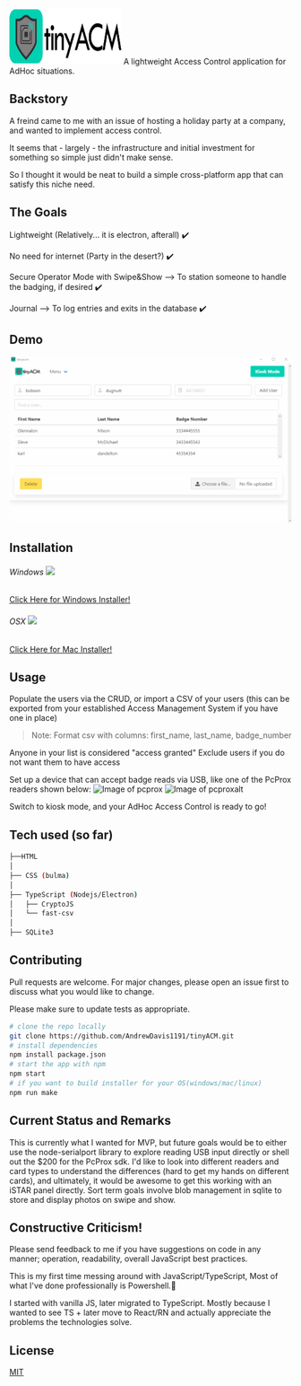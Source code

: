 <img src="https://raw.githubusercontent.com/AndrewDavis1191/tinyACM/master/images/tinyACMLogoText.svg" width="200" height="100"/>
A lightweight Access Control application for AdHoc situations.

## Backstory
A freind came to me with an issue of hosting a holiday party at a company, and wanted to implement access control.

It seems that - largely - the infrastructure and initial investment for something so simple just didn't make sense.

So I thought it would be neat to build a simple cross-platform app that can satisfy this niche need.

## The Goals
Lightweight (Relatively... it is electron, afterall) :heavy_check_mark:

No need for internet (Party in the desert?) :heavy_check_mark:

Secure Operator Mode with Swipe&Show --> To station someone to handle the badging, if desired :heavy_check_mark:

Journal --> To log entries and exits in the database :heavy_check_mark:

## Demo
![tinyACM Demo](demo/tinyacmdemo.gif)

## Installation
###### Windows [<img src="https://img.icons8.com/windows/32/000000/windows-10.png"/>](https://github.com/AndrewDavis1191/tinyACM/raw/master/out/make/squirrel.windows/x64/tinyacm-1.0.0%20Setup.exe)
[Click Here for Windows Installer!](https://github.com/AndrewDavis1191/tinyACM/raw/master/out/make/squirrel.windows/x64/tinyacm-1.0.0%20Setup.exe)
###### OSX [<img src="https://img.icons8.com/metro/26/000000/mac-os.png"/>](https://github.com/AndrewDavis1191/tinyACM/raw/master/out/make/zip/darwin/x64/tinyacm-darwin-x64-1.0.0.zip)
[Click Here for Mac Installer!](https://github.com/AndrewDavis1191/tinyACM/raw/master/out/make/zip/darwin/x64/tinyacm-darwin-x64-1.0.0.zip)

## Usage
Populate the users via the CRUD, or import a CSV of your users (this can be exported from your established Access Management System if you have one in place)

>Note: Format csv with columns: first_name, last_name, badge_number

Anyone in your list is considered "access granted"
Exclude users if you do not want them to have access

Set up a device that can accept badge reads via USB, like one of the PcProx readers shown below:
![Image of pcprox](https://github.com/AndrewDavis1191/PicoACM-Electron/blob/master/images/pscprox%20reader.png)
![Image of pcproxalt](https://github.com/AndrewDavis1191/PicoACM-Electron/blob/master/images/pcprox%20reader%20alt.png)

Switch to kiosk mode, and your AdHoc Access Control is ready to go!

## Tech used (so far)
```bash
├──HTML
│
├── CSS (bulma)
│
├── TypeScript (Nodejs/Electron)
│   ├── CryptoJS
│   └── fast-csv
│
├── SQLite3
```

## Contributing
Pull requests are welcome. For major changes, please open an issue first to discuss what you would like to change.

Please make sure to update tests as appropriate.

```bash
# clone the repo locally
git clone https://github.com/AndrewDavis1191/tinyACM.git
# install dependencies
npm install package.json
# start the app with npm
npm start
# if you want to build installer for your OS(windows/mac/linux)
npm run make
```

## Current Status and Remarks
This is currently what I wanted for MVP, but future goals would be to either use the node-serialport library to explore reading USB input directly or shell out the $200 for the PcProx sdk. I'd like to look into different readers and card types to understand the differences (hard to get my hands on different cards), and ultimately, it would be awesome to get this working with an iSTAR panel directly. Sort term goals involve blob management in sqlite to store and display photos on swipe and show.

## Constructive Criticism!
Please send feedback to me if you have suggestions on code in any manner; operation, readability, overall JavaScript best practices.

This is my first time messing around with JavaScript/TypeScript, Most of what I've done professionally is Powershell.:poop:

I started with vanilla JS, later migrated to TypeScript. Mostly because I wanted to see TS + later move to React/RN and actually appreciate the problems the technologies solve.

## License
[MIT](https://choosealicense.com/licenses/mit/)
